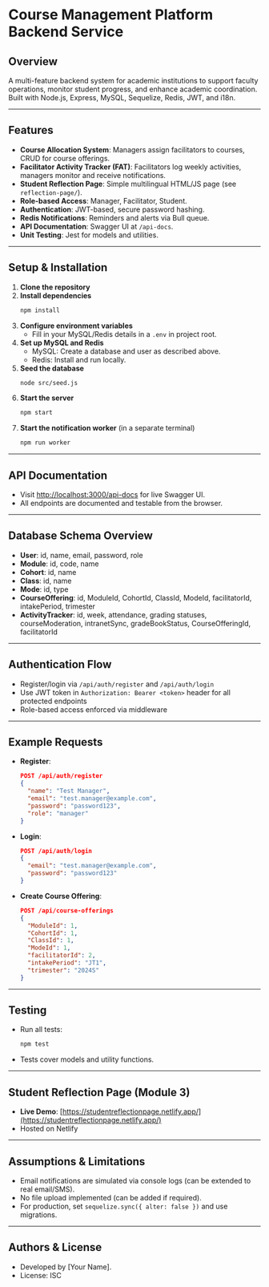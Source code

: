 # Course Management Platform Backend Service

## Overview
A multi-feature backend system for academic institutions to support faculty operations, monitor student progress, and enhance academic coordination. Built with Node.js, Express, MySQL, Sequelize, Redis, JWT, and i18n.

---

## Features
- **Course Allocation System**: Managers assign facilitators to courses, CRUD for course offerings.
- **Facilitator Activity Tracker (FAT)**: Facilitators log weekly activities, managers monitor and receive notifications.
- **Student Reflection Page**: Simple multilingual HTML/JS page (see `reflection-page/`).
- **Role-based Access**: Manager, Facilitator, Student.
- **Authentication**: JWT-based, secure password hashing.
- **Redis Notifications**: Reminders and alerts via Bull queue.
- **API Documentation**: Swagger UI at `/api-docs`.
- **Unit Testing**: Jest for models and utilities.

---

## Setup & Installation

1. **Clone the repository**
2. **Install dependencies**
   ```bash
   npm install
   ```
3. **Configure environment variables**
   - Fill in your MySQL/Redis details in a `.env` in project root.
4. **Set up MySQL and Redis**
   - MySQL: Create a database and user as described above.
   - Redis: Install and run locally.
5. **Seed the database**
   ```bash
   node src/seed.js
   ```
6. **Start the server**
   ```bash
   npm start
   ```
7. **Start the notification worker** (in a separate terminal)
   ```bash
   npm run worker
   ```

---

## API Documentation
- Visit [http://localhost:3000/api-docs](http://localhost:3000/api-docs) for live Swagger UI.
- All endpoints are documented and testable from the browser.

---

## Database Schema Overview
- **User**: id, name, email, password, role
- **Module**: id, code, name
- **Cohort**: id, name
- **Class**: id, name
- **Mode**: id, type
- **CourseOffering**: id, ModuleId, CohortId, ClassId, ModeId, facilitatorId, intakePeriod, trimester
- **ActivityTracker**: id, week, attendance, grading statuses, courseModeration, intranetSync, gradeBookStatus, CourseOfferingId, facilitatorId

---

## Authentication Flow
- Register/login via `/api/auth/register` and `/api/auth/login`
- Use JWT token in `Authorization: Bearer <token>` header for all protected endpoints
- Role-based access enforced via middleware

---

## Example Requests
- **Register**:
  ```json
  POST /api/auth/register
  {
    "name": "Test Manager",
    "email": "test.manager@example.com",
    "password": "password123",
    "role": "manager"
  }
  ```
- **Login**:
  ```json
  POST /api/auth/login
  {
    "email": "test.manager@example.com",
    "password": "password123"
  }
  ```
- **Create Course Offering**:
  ```json
  POST /api/course-offerings
  {
    "ModuleId": 1,
    "CohortId": 1,
    "ClassId": 1,
    "ModeId": 1,
    "facilitatorId": 2,
    "intakePeriod": "JT1",
    "trimester": "2024S"
  }
  ```

---

## Testing
- Run all tests:
  ```bash
  npm test
  ```
- Tests cover models and utility functions.

---

## Student Reflection Page (Module 3)
- **Live Demo**: [https://studentreflectionpage.netlify.app/](https://studentreflectionpage.netlify.app/)
- Hosted on Netlify 

---

## Assumptions & Limitations
- Email notifications are simulated via console logs (can be extended to real email/SMS).
- No file upload implemented (can be added if required).
- For production, set `sequelize.sync({ alter: false })` and use migrations.

---

## Authors & License
- Developed by [Your Name].
- License: ISC 